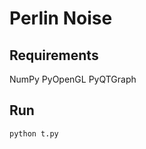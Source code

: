 Perlin Noise
=============
Requirements
---------------
NumPy
PyOpenGL
PyQTGraph

Run
----
```
python t.py
```
